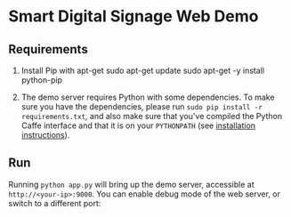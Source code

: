 # Smart Digital Signage Web Demo

## Requirements
1. Install Pip with apt-get
sudo apt-get update
sudo apt-get -y install python-pip

2. The demo server requires Python with some dependencies.
To make sure you have the dependencies, please run `sudo pip install -r requirements.txt`, and also make sure that you've compiled the Python Caffe interface and that it is on your `PYTHONPATH` (see [installation instructions](/installation.html)).

## Run

Running `python app.py` will bring up the demo server, accessible at `http://<your-ip>:9000`.
You can enable debug mode of the web server, or switch to a different port:
